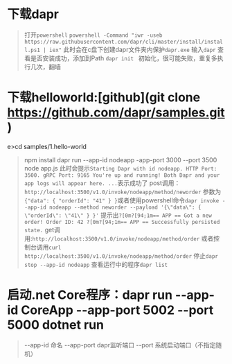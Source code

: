 # 下载dapr
> 打开`powershell`
> `powershell -Command "iwr -useb https://raw.githubusercontent.com/dapr/cli/master/install/install.ps1 | iex"` 此时会在c盘下创建dapr文件夹内保护`dapr.exe`
> 输入`dapr` 查看是否安装成功，添加到Path
> `dapr init ` 初始化，很可能失败，重复多执行几次，翻墙
# 下载helloworld:[github](git clone https://github.com/dapr/samples.git)
e>cd samples/1.hello-world
>npm install
>dapr run --app-id nodeapp -app-port 3000 --port 3500 node app.js
此时会提示`Starting Dapr with id nodeapp. HTTP Port: 3500. gRPC Port: 9165
You're up and running! Both Dapr and your app logs will appear here.
...`表示成功了
> post调用：`http://localhost:3500/v1.0/invoke/nodeapp/method/neworder` 参数为`{"data": { "orderId": "41" } }`或者使用powershell命令`dapr invoke --app-id nodeapp --method neworder --payload '{\"data\": { \"orderId\": \"41\" } }'`
提示出`?[0m?[94;1m== APP == Got a new order! Order ID: 42
?[0m?[94;1m== APP == Successfully persisted state.`
>get调用:`http://localhost:3500/v1.0/invoke/nodeapp/method/order` 或者控制台调用`curl http://localhost:3500/v1.0/invoke/nodeapp/method/order`
>停止`dapr stop --app-id nodeapp`
>查看运行中的程序`dapr list`
# 启动.net Core程序：dapr run --app-id CoreApp --app-port 5002 --port 5000  dotnet run
> --app-id 命名
> --app-port dapr监听端口
> --port 系统启动端口（不指定随机）
